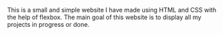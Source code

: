 This is a small and simple website I have made using HTML and CSS with the help of flexbox.
The main goal of this website is to display all my projects in progress or done.
